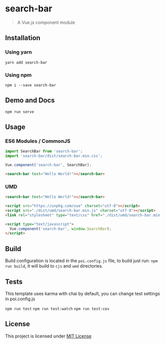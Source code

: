 # search-bar

> A Vue.js component module

## Installation

### Using yarn

`yarn add search-bar`

### Using npm

`npm i --save search-bar`

## Demo and Docs

`npm run serve`

## Usage

### ES6 Modules / CommonJS

```js
import SearchBar from 'search-bar';
import 'search-bar/dist/search-bar.min.css';

Vue.component('search-bar', SearchBar);
```

```html
<search-bar text="Hello World!"></search-bar>
```

### UMD

```html
<search-bar text="Hello World!"></search-bar>

<script src="https://unpkg.com/vue" charset="utf-8"></script>
<script src="./dist/umd/search-bar.min.js" charset="utf-8"></script>
<link rel="stylesheet" type="text/css" href="./dist/umd/search-bar.min.css">

<script type="text/javascript">
  Vue.component('search-bar', window.SearchBar);
</script>
```

## Build

Build configuration is located in the `poi.config.js` file, to build just run: `npm run build`, it will build to `cjs` and `umd` directories.

## Tests

This template uses karma with chai by default, you can change test settings in poi.config.js

`npm run test`
`npm run test:watch`
`npm run test:cov`

## License

This project is licensed under [MIT License](http://en.wikipedia.org/wiki/MIT_License)
